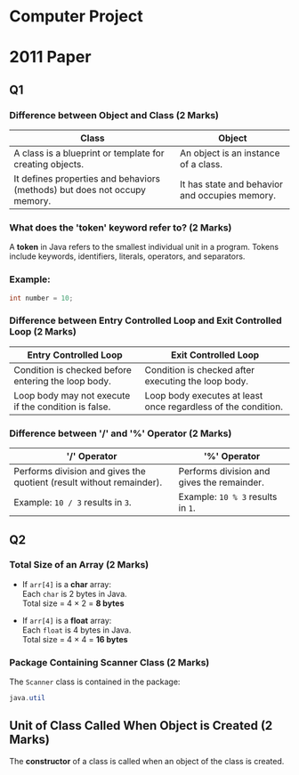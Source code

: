 # Computer Project
# 2011 Paper
## Q1 

### Difference between Object and Class (2 Marks)

| Class                            | Object                               |
|----------------------------------|---------------------------------------|
| A class is a blueprint or template for creating objects. | An object is an instance of a class. |
| It defines properties and behaviors (methods) but does not occupy memory. | It has state and behavior and occupies memory. |

### What does the 'token' keyword refer to? (2 Marks)

A **token** in Java refers to the smallest individual unit in a program. Tokens include keywords, identifiers, literals, operators, and separators.

### Example:
```java
int number = 10;
```

### Difference between Entry Controlled Loop and Exit Controlled Loop (2 Marks)

| Entry Controlled Loop                       | Exit Controlled Loop                        |
|---------------------------------------------|---------------------------------------------|
| Condition is checked before entering the loop body. | Condition is checked after executing the loop body. |
| Loop body may not execute if the condition is false. | Loop body executes at least once regardless of the condition. |

### Difference between '/' and '%' Operator (2 Marks)

| '/' Operator                          | '%' Operator                           |
|-------------------------------------|--------------------------------------|
| Performs division and gives the quotient (result without remainder). | Performs division and gives the remainder. |
| Example: `10 / 3` results in `3`.   | Example: `10 % 3` results in `1`.    |

## Q2

### Total Size of an Array (2 Marks)

- If `arr[4]` is a **char** array:  
  Each `char` is 2 bytes in Java.  
  Total size = 4 × 2 = **8 bytes**

- If `arr[4]` is a **float** array:  
  Each `float` is 4 bytes in Java.  
  Total size = 4 × 4 = **16 bytes**

### Package Containing Scanner Class (2 Marks)

The `Scanner` class is contained in the package:

```java
java.util
```

## Unit of Class Called When Object is Created (2 Marks)

The **constructor** of a class is called when an object of the class is created.
